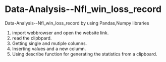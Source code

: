 # Data-Analysis--Nfl_win_loss_record
Data-Analysis--Nfl_win_loss_record by using Pandas,Numpy libraries
1. import webbrowser and open the website link.
2. read the clipbpard.
3. Getting single and mutiple columns.
4. Inserting values and a new column.
5. Using describe function for generating the statistics from a clipboard.
